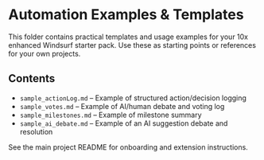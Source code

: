 # Automation Examples & Templates

This folder contains practical templates and usage examples for your 10x enhanced Windsurf starter pack. Use these as starting points or references for your own projects.

## Contents
- `sample_actionLog.md` – Example of structured action/decision logging
- `sample_votes.md` – Example of AI/human debate and voting log
- `sample_milestones.md` – Example of milestone summary
- `sample_ai_debate.md` – Example of an AI suggestion debate and resolution

See the main project README for onboarding and extension instructions.
